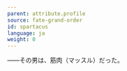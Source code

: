 ```yaml
---
parent: attribute.profile
source: fate-grand-order
id: spartacus
language: ja
weight: 0
---
```


――その男は、筋肉（マッスル）だった。
